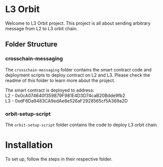 # L3 Orbit

Welcome to L3 Orbit project. This project is all about sending arbitrary message from L2 to L3 orbit chain.

## Folder Structure

### crosschain-messaging

The `crosschain-messaging` folder contains the smart contract code and deployment scripts to deploy contract on L2 and L3. Please check the readme of this folder to learn more about the project.

The smart contract is deployed to address: <br /> 
L2 - 0x0cA074640f359879F981E4D3D74caB20Bdde9fb2 <br /> 
L3 -  0xdF6Da9483CA9edAe8e526aF2928565cf5A369a2D <br /> 

### orbit-setup-script

The `orbit-setup-script` folder contains the code to deploy L3 orbit chain.


# Installation
To set up, follow the steps in their respective folder.


